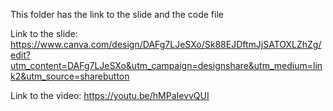 This folder has the link to the slide and the code file

Link to the slide: https://www.canva.com/design/DAFg7LJeSXo/Sk88EJDftmJjSATOXLZhZg/edit?utm_content=DAFg7LJeSXo&utm_campaign=designshare&utm_medium=link2&utm_source=sharebutton

Link to the video: https://youtu.be/hMPaIevvQUI
